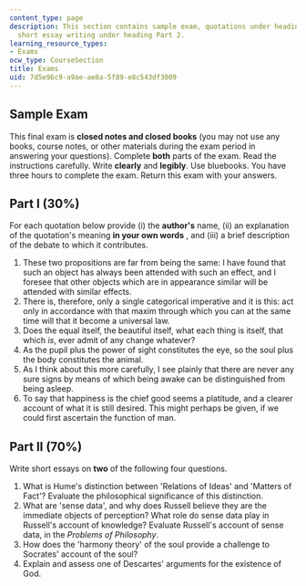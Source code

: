 ```yaml
---
content_type: page
description: This section contains sample exam, quotations under heading Part 1 and
  short essay writing under heading Part 2.
learning_resource_types:
- Exams
ocw_type: CourseSection
title: Exams
uid: 7d5e96c9-a9ae-ae8a-5f89-e8c543df3009
---
```


Sample Exam
-----------

This final exam is **closed notes and closed books** (you may not use any books, course notes, or other materials during the exam period in answering your questions). Complete **both** parts of the exam. Read the instructions carefully. Write **clearly** and **legibly**. Use bluebooks. You have three hours to complete the exam. Return this exam with your answers.

Part I (30%)
------------

For each quotation below provide (i) the **author's** name, (ii) an explanation of the quotation's meaning **in your own words** , and (iii) a brief description of the debate to which it contributes.

1.  These two propositions are far from being the same: I have found that such an object has always been attended with such an effect, and I foresee that other objects which are in appearance similar will be attended with similar effects.
2.  There is, therefore, only a single categorical imperative and it is this: act only in accordance with that maxim through which you can at the same time will that it become a universal law.
3.  Does the equal itself, the beautiful itself, what each thing is itself, that which _is_, ever admit of any change whatever?
4.  As the pupil plus the power of sight constitutes the eye, so the soul plus the body constitutes the animal.
5.  As I think about this more carefully, I see plainly that there are never any sure signs by means of which being awake can be distinguished from being asleep.
6.  To say that happiness is the chief good seems a platitude, and a clearer account of what it is still desired. This might perhaps be given, if we could first ascertain the function of man.

Part II (70%)
-------------

Write short essays on **two** of the following four questions.

1.  What is Hume's distinction between 'Relations of Ideas' and 'Matters of Fact'? Evaluate the philosophical significance of this distinction.
2.  What are 'sense data', and why does Russell believe they are the immediate objects of perception? What role do sense data play in Russell's account of knowledge? Evaluate Russell's account of sense data, in the _Problems of Philosophy_.
3.  How does the 'harmony theory' of the soul provide a challenge to Socrates' account of the soul?
4.  Explain and assess one of Descartes' arguments for the existence of God.